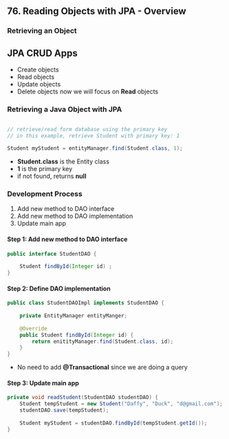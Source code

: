 ## 76. Reading Objects with JPA - Overview

### Retrieving an Object

## JPA CRUD Apps 
* Create objects
* Read objects 
* Update objects
* Delete objects
now we will focus on **Read** objects 

### Retrieving a Java Object with JPA 
```java

// retrieve/read form database using the primary key
// in this example, retrieve Student with primary key: 1

Student myStudent = entityManager.find(Student.class, 1);
```
* **Student.class** is the Entity class
* **1** is the primary key 
* if not found, returns **null** 

### Development Process
1. Add new method to DAO interface
2. Add new method to DAO implementation 
3. Update main app 

#### Step 1: Add new method to DAO interface 
```java
public interface StudentDAO {
    
    Student findById(Integer id) ; 
}
```

#### Step 2: Define DAO implementation 
```java
public class StudentDAOImpl implements StudentDAO {
    
    private EntityManager entityManger; 
    
    @Override 
    public Student findById(Integer id) {
        return enitityManager.find(Student.class, id); 
    }
}
```
* No need to add **@Transactional** since we are doing a query 

#### Step 3: Update main app
```java
private void readStudent(StudentDAO studentDAO) {
    Student tempStudent = new Student("Daffy", "Duck", "d@gmail.com");
    studentDAO.save(tempStudent); 
    
    Student myStudent = studentDAO.findById(tempStudent.getId()); 
}
```